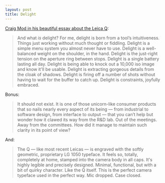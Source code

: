 ```yaml
---
layout: post
title: Delight
---
```


[Craig Mod in his beautiful essay about the Leica Q](http://craigmod.com/sputnik/leica_q/):

> And what _is_ delight? For me, delight is born from a tool’s intuitiveness. Things just working without much thought or fiddling. Delight is a simple menu system you almost never have to use. Delight is a well-balanced weight on the shoulder, in the hand. Delight is the just-right tension on the aperture ring between stops. Delight is a single battery lasting all day. Delight is being able to knock out a 10,000 iso image and know it'll be usable. Delight is extracting gorgeous details from the cloak of shadows. Delight is firing off a number of shots without having to wait for the buffer to catch up. Delight is constraints, joyfully embraced.

Bonus:

> It should not exist. It is one of those unicorn-like consumer products that so nails nearly every aspect of its being — from industrial to software design, from interface to output — that you can’t help but wonder how it clawed its way from the R&D lab. Out of the meetings. Away from the committees. How did it manage to maintain such clarity in its point of view?

And:

> The Q — like most recent Leicas — is engraved with the softly geometric, proprietary LG 1050 typeface. It feels so, totally, completely at home, stamped into the camera body in all caps. It's highly legible and precisely designed. Minimal, functional, but with a bit of quirky character. Like the Q itself. This is the perfect camera typeface used in the perfect way. Mic dropped. Case closed.
